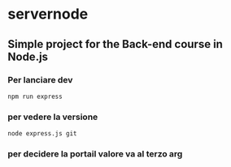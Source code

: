 # servernode
## Simple project for the Back-end course in Node.js
### Per lanciare dev
```
npm run express
```
### per vedere la versione
```
node express.js git
```
### per decidere la portail valore va al terzo arg
```